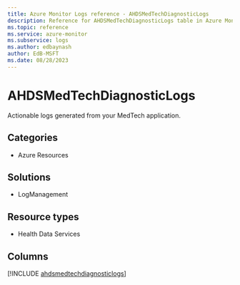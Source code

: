 ```yaml
---
title: Azure Monitor Logs reference - AHDSMedTechDiagnosticLogs
description: Reference for AHDSMedTechDiagnosticLogs table in Azure Monitor Logs.
ms.topic: reference
ms.service: azure-monitor
ms.subservice: logs
ms.author: edbaynash
author: EdB-MSFT
ms.date: 08/28/2023
---
```


# AHDSMedTechDiagnosticLogs

Actionable logs generated from your MedTech application.

## Categories

- Azure Resources
## Solutions

- LogManagement
## Resource types

- Health Data Services

            


## Columns
  
[!INCLUDE [ahdsmedtechdiagnosticlogs](../includes/ahdsmedtechdiagnosticlogs-include.md)]
